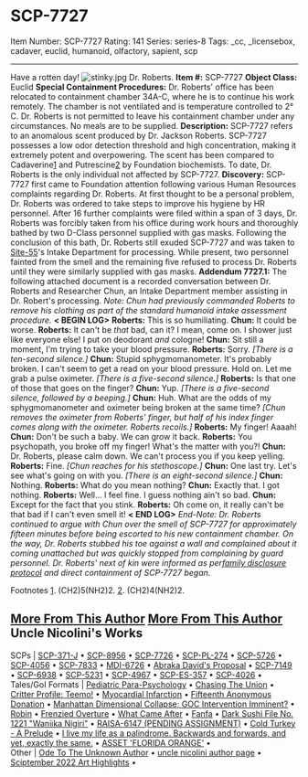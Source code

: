 # SCP-7727
Item Number: SCP-7727
Rating: 141
Series: series-8
Tags: _cc, _licensebox, cadaver, euclid, humanoid, olfactory, sapient, scp

---

Have a rotten day!
![stinky.jpg](https://scp-wiki.wdfiles.com/local--files/scp-7727/stinky.jpg)
Dr. Roberts.
**Item #:** SCP-7727
**Object Class:** Euclid
**Special Containment Procedures:** Dr. Roberts' office has been relocated to containment chamber 34A-C, where he is to continue his work remotely. The chamber is not ventilated and is temperature controlled to 2° C. Dr. Roberts is not permitted to leave his containment chamber under any circumstances. No meals are to be supplied.
**Description:** SCP-7727 refers to an anomalous scent produced by Dr. Jackson Roberts. SCP-7727 possesses a low odor detection threshold and high concentration, making it extremely potent and overpowering. The scent has been compared to Cadaverine[1](javascript:;) and Putrescine[2](javascript:;) by Foundation biochemists.
To date, Dr. Roberts is the only individual not affected by SCP-7727.
**Discovery:** SCP-7727 first came to Foundation attention following various Human Resources complaints regarding Dr. Roberts. At first thought to be a personal problem, Dr. Roberts was ordered to take steps to improve his hygiene by HR personnel. After 16 further complaints were filed within a span of 3 days, Dr. Roberts was forcibly taken from his office during work hours and thoroughly bathed by two D-Class personnel supplied with gas masks.
Following the conclusion of this bath, Dr. Roberts still exuded SCP-7727 and was taken to [Site-55](/secure-facility-dossier-site-55)'s Intake Department for processing. While present, two personnel fainted from the smell and the remaining five refused to process Dr. Roberts until they were similarly supplied with gas masks.
**Addendum 7727.1:** The following attached document is a recorded conversation between Dr. Roberts and Researcher Chun, an Intake Department member assisting in Dr. Robert's processing.
_Note: Chun had previously commanded Roberts to remove his clothing as part of the standard humanoid intake assessment procedure._
**< BEGIN LOG>**
**Roberts:** This is so humiliating.
**Chun:** It could be worse.
**Roberts:** It can't be _that_ bad, can it? I mean, come on. I shower just like everyone else! I put on deodorant _and_ cologne!
**Chun:** Sit still a moment, I'm trying to take your blood pressure.
**Roberts:** Sorry.
_[There is a ten-second silence.]_
**Chun:** Stupid sphygmomanometer. It's probably broken. I can't seem to get a read on your blood pressure. Hold on. Let me grab a pulse oximeter.
_[There is a five-second silence.]_
**Roberts:** Is that one of those that goes on the finger?
**Chun:** Yup.
_[There is a five-second silence, followed by a beeping.]_
**Chun:** Huh. What are the odds of my sphygmomanometer and oximeter being broken at the same time?
_[Chun removes the oximeter from Roberts' finger, but half of his index finger comes along with the oximeter. Roberts recoils.]_
**Roberts:** My finger! Aaaah!
**Chun:** Don't be such a baby. We can grow it back.
**Roberts:** You psychopath, you broke off my finger! What's the matter with you?!
**Chun:** Dr. Roberts, please calm down. We can't process you if you keep yelling.
**Roberts:** Fine.
_[Chun reaches for his stethoscope.]_
**Chun:** One last try. Let's see what's going on with you.
_[There is an eight-second silence.]_
**Chun:** Nothing.
**Roberts:** What do you mean nothing?
**Chun:** Exactly that. I got nothing.
**Roberts:** Well… I feel fine. I guess nothing ain't so bad.
**Chun:** Except for the fact that you stink.
**Roberts:** Oh come on, it really can't be that bad if I can't even smell it!
**< END LOG>**
_End-Note: Dr. Roberts continued to argue with Chun over the smell of SCP-7727 for approximately fifteen minutes before being escorted to his new containment chamber. On the way, Dr. Roberts stubbed his toe against a wall and complained about it coming unattached but was quickly stopped from complaining by guard personnel. Dr. Roberts' next of kin were informed as per[family disclosure protocol](/family-disclosure-protocol) and direct containment of SCP-7727 began._
  
  
  

Footnotes
[1](javascript:;). (CH2)5(NH2)2.
[2](javascript:;). (CH2)4(NH2)2.
  
  
  

  
  
  

[More From This Author](javascript:;)
[More From This Author](javascript:;)
Uncle Nicolini's Works  
---  
SCPs |  [SCP-371-J](/scp-371-j) • [SCP-8956](/scp-8956) • [SCP-7726](/scp-7726) • [SCP-PL-274](/scp-pl-274) • [SCP-5726](/scp-5726) • [SCP-4056](/scp-4056) • [SCP-7833](/scp-7833) • [MDI-6726](/scp-6726) • [Abraka David's Proposal](/abraka-davids-proposal) • [SCP-7149](/scp-7149) • [SCP-6938](/scp-6938) • [SCP-5231](/scp-5231) • [SCP-4967](/scp-4967) • [SCP-ES-357](/scp-es-357) • [SCP-4026](/scp-4026) •  
Tales/GoI Formats |  [Pediatric Para-Psychology](/pediatric-para-psychology) • [Chasing The Union](/chasing-the-union) • [Critter Profile: Teemo!](/critter-profile-teemo) • [Myocardial Infarction](/myocardial-infarction) • [Fifteenth Anonymous Donation](/fifteenth-anonymous-donation) • [Manhattan Dimensional Collapse; GOC Intervention Imminent?](/koigarezaki-news-911-1998-ver) • [Robin](/robin) • [Frenzied Overture](/september-eleven-prequel) • [What Came After](/veilfall) • [Fanfa](/fanfa) • [Dark Sushi File No. 1221 "Waniika Nigiri"](/dark-sushi-file-no-1221) • [RAISA-6147 (PENDING ASSIGNMENT)](/raisa-6147) • [Cold Turkey - A Prelude](/cold-turkey) • [I live my life as a palindrome. Backwards and forwards, and yet, exactly the same.](/palindrome) • [ASSET 'FLORIDA ORANGE'](/asset-florida-orange) •  
Other |  [Ode To The Unknown Author](/ode-to-the-unknown-author) • [uncle nicolini author page](/uncle-nicolini-author-page) • [Sciptember 2022 Art Highlights](/sciptember-2022-art) •